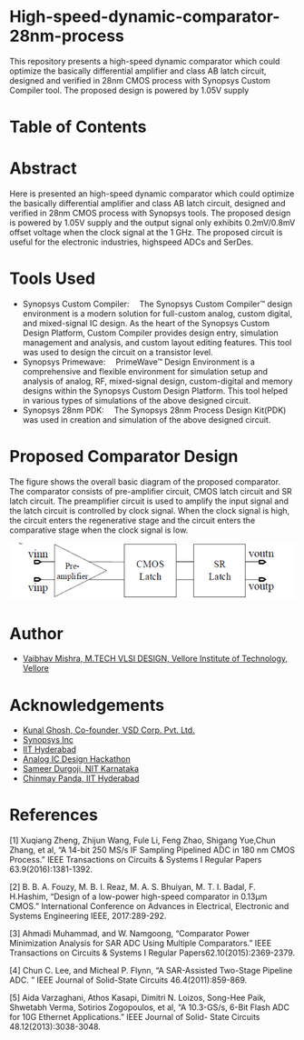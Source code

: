 # High-speed-dynamic-comparator-28nm-process
This repository presents a high-speed dynamic comparator which could optimize the basically differential amplifier and class AB latch circuit, designed and verified in 28nm CMOS process with Synopsys Custom Compiler tool. The proposed design is powered by 1.05V supply
# Table of Contents

# Abstract

Here is presented an  high-speed dynamic comparator which could optimize the basically differential amplifier and class AB latch circuit, designed and verified in  28nm CMOS process with Synopsys tools. The proposed design is powered by 1.05V supply and the output signal only exhibits 0.2mV/0.8mV offset voltage when the clock signal at the 1 GHz. The proposed circuit is useful for the electronic industries, highspeed ADCs and SerDes.

# Tools Used

- Synopsys Custom Compiler:  The Synopsys Custom Compiler™ design environment is a modern solution for full-custom analog, custom digital, and mixed-signal IC design. As the heart of the Synopsys Custom Design Platform, Custom Compiler provides design entry, simulation management and analysis, and custom layout editing features. This tool was used to design the circuit on a transistor level.
- Synopsys Primewave:  PrimeWave™ Design Environment is a comprehensive and flexible environment for simulation setup and analysis of analog, RF, mixed-signal design, custom-digital and memory designs within the Synopsys Custom Design Platform. This tool helped in various types of simulations of the above designed circuit.
- Synopsys 28nm PDK:  The Synopsys 28nm Process Design Kit(PDK) was used in creation and simulation of the above designed circuit.

# Proposed Comparator Design

The figure shows the overall basic diagram of the proposed comparator. The comparator consists of pre-amplifier circuit, CMOS latch circuit and SR latch circuit. The preamplifier circuit is used to amplify the input signal and the latch circuit is controlled by clock signal. When the clock signal is high, the circuit enters the regenerative stage and the circuit enters the comparative stage when the clock signal is low.

<p align="center">
  <img src="/Images/proposed_Design.png"> <br>
</p>

# Author

- [Vaibhav Mishra, M.TECH VLSI DESIGN, Vellore Institute of Technology, Vellore ](https://www.linkedin.com/in/vaibhav-mishra-33487612a)

# Acknowledgements

- [Kunal Ghosh, Co-founder, VSD Corp. Pvt. Ltd.](https://www.linkedin.com/in/kunal-ghosh-vlsisystemdesign-com-28084836/)
- [Synopsys Inc](https://www.synopsys.com/)
- [IIT Hyderabad](https://iith.ac.in/)
- [Analog IC Design Hackathon](https://www.iith.ac.in/events/2022/02/15/Cloud-Based-Analog-IC-Design-Hackathon/)
- [Sameer Durgoji, NIT Karnataka](https://www.linkedin.com/in/sameer-s-durgoji-340b26180/)
- [Chinmay Panda, IIT Hyderabad](https://www.iith.ac.in/events/2022/02/15/Cloud-Based-Analog-IC-Design-Hackathon/)

# References

[1] Xuqiang Zheng, Zhijun Wang, Fule Li, Feng Zhao, Shigang Yue,Chun Zhang, et al, “A 14-bit 250 MS/s IF Sampling Pipelined ADC in 180 nm CMOS Process.” IEEE Transactions on Circuits & Systems I Regular Papers 63.9(2016):1381-1392.

[2] B. B. A. Fouzy, M. B. I. Reaz, M. A. S. Bhuiyan, M. T. I. Badal, F. H.Hashim, “Design of a low-power high-speed comparator in 0.13μm CMOS.” International Conference on Advances in Electrical, Electronic and Systems Engineering IEEE, 2017:289-292. 

[3] Ahmadi Muhammad, and W. Namgoong, “Comparator Power Minimization Analysis for SAR ADC Using Multiple Comparators.”  IEEE Transactions on Circuits & Systems I Regular Papers62.10(2015):2369-2379. 

[4] Chun C. Lee, and Micheal P. Flynn, “A SAR-Assisted Two-Stage Pipeline ADC. ” IEEE Journal of Solid-State Circuits 46.4(2011):859-869.  

[5] Aida Varzaghani, Athos Kasapi, Dimitri N. Loizos, Song-Hee Paik, Shwetabh Verma, Sotirios Zogopoulos, et al, “A 10.3-GS/s, 6-Bit Flash ADC for 10G Ethernet Applications.” IEEE Journal of Solid- State Circuits 48.12(2013):3038-3048.
